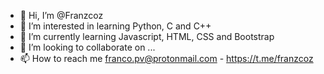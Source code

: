 - 👋 Hi, I’m @Franzcoz
- 👀 I’m interested in learning Python, C and C++
- 🌱 I’m currently learning Javascript, HTML, CSS and Bootstrap
- 💞️ I’m looking to collaborate on ...
- 📫 How to reach me franco.pv@protonmail.com - https://t.me/franzcoz
